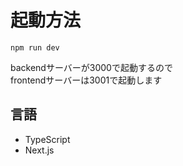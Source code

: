# 起動方法

```
npm run dev
```
backendサーバーが3000で起動するので<br>
frontendサーバーは3001で起動します

## 言語

* TypeScript
* Next.js
